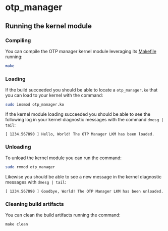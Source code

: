 # otp_manager

## Running the kernel module

### Compiling

You can compile the OTP manager kernel module leveraging its [Makefile](./src/otp_manager/Makefile) running:

```sh
make
``` 

### Loading

If the build succeeded you should be able to locate a `otp_manager.ko` that you can load to your kernel with the command:

```sh
sudo insmod otp_manager.ko
```

If the kernel module loading succeeded you should be able to see the following log in your kernel diagnostic messages with the command `dmesg | tail`:

```
[ 1234.567890 ] Hello, World! The OTP Manager LKM has been loaded.
```

### Unloading

To unload the kernel module you can run the command:

```sh
sudo rmmod otp_manager
```

Likewise you should be able to see a new message in the kernel diagnostic messages with `dmesg | tail`:

```
[ 1234.567890 ] Goodbye, World! The OTP Manager LKM has been unloaded.
```

### Cleaning build artifacts
You can clean the build artifacts running the command:

```
make clean
```
